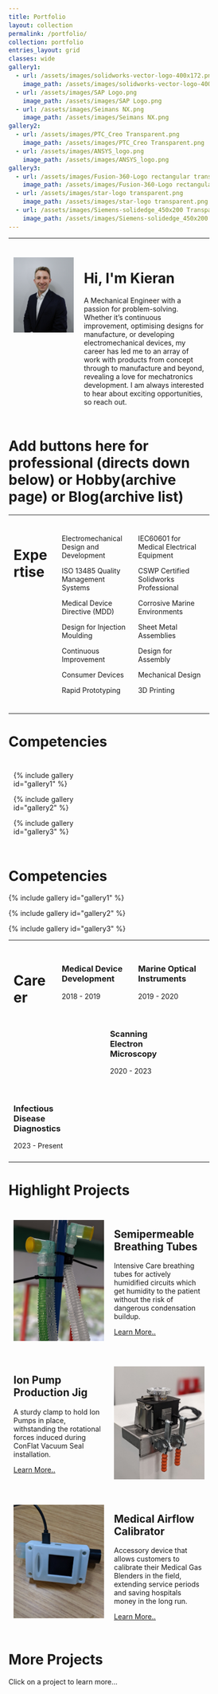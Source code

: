 ```yaml
---
title: Portfolio
layout: collection
permalink: /portfolio/
collection: portfolio
entries_layout: grid
classes: wide
gallery1:
  - url: /assets/images/solidworks-vector-logo-400x172.png
    image_path: /assets/images/solidworks-vector-logo-400x172.png
  - url: /assets/images/SAP Logo.png
    image_path: /assets/images/SAP Logo.png
  - url: /assets/images/Seimans NX.png
    image_path: /assets/images/Seimans NX.png
gallery2:
  - url: /assets/images/PTC_Creo Transparent.png
    image_path: /assets/images/PTC_Creo Transparent.png
  - url: /assets/images/ANSYS_logo.png
    image_path: /assets/images/ANSYS_logo.png
gallery3:
  - url: /assets/images/Fusion-360-Logo rectangular transparent.png
    image_path: /assets/images/Fusion-360-Logo rectangular transparent.png
  - url: /assets/images/star-logo transparent.png
    image_path: /assets/images/star-logo transparent.png
  - url: /assets/images/Siemens-solidedge_450x200 Transparent.png
    image_path: /assets/images/Siemens-solidedge_450x200 Transparent.png
---
```

---


<html>
<head>
<meta name="viewport" content="width=device-width, initial-scale=1">
<style>
* {
  box-sizing: border-box;
}
/* Create your layouts. Here, I start by defining an uneven 2column style (-intro)
/* followed by defining an even 2column style (-dual-even) which is used across multiple secions*/
/* ....*/
/* Create two unequal columns that floats next to each other */
  .column-intro {
    float: left;
    padding: 10px;
    height: max-content; /* Should be removed. Only for demonstration */
  }
  .left-intro {
    width: 35%;
  }
  .right-intro {
    width: 65%;
  }
  /* Clear floats after the columns */
  .row:after {
    content: "";
    display: table;
    clear: both;
  }
  /* Responsive layout - makes the three columns stack on top of each other instead of next to each other */
  @media screen and (max-width: 600px) {
    .column-Competencies {
      width: 100%;
      height: max-content;
    }
  }
  /* now create a two column layout for the copmpetancies*/
    .column-Competencies {
    float: left;
    padding: 10px;
    height: max-content; /* Should be removed. Only for demonstration */
  }
  .left-Competencies {
    width: 24%;
  }
  .right-Competencies {
    width: 76%;
  }
  /* Clear floats after the columns */
  .row:after {
    content: "";
    display: table;
    clear: both;
  }
  /* Responsive layout - makes the three columns stack on top of each other instead of next to each other */
  @media screen and (max-width: 600px) {
    .column-Competencies {
      width: 100%;
      height: max-content;
    }
  }
/* Now Create a three column layout */
  .column-triple {
    float: left;
    padding: 10px;
  }
  .left-triple {
    width: 24%;
  }
  .right-triple, .middle-triple {
    width: 38%;
  }
  /* Clear floats after the columns */
  .row:after {
    content: "";
    display: table;
    clear: both;
  }
  /* Responsive layout - makes the columns stack on top of each other instead of next to each other */
  @media screen and (max-width: 600px) {
    .column-triple {
      width: 100%;
      height: max-content;
    }
  }
/* Create highlight projects layout */
  .column-highlight {
    float: left;
    padding: 10px;
    height: max-content; /* Should be removed. Only for demonstration */
  }
  .left-highlight {
    width: 50%;
  }
  .right-highlight {
    width: 50%;
  }
  /* Clear floats after the columns */
  .row:after {
    content: "";
    display: table;
    clear: both;
  }
  /* Chose to remove the responsive layout because otherwise it stacks weirdly due to the pictures alternating sides 
    Responsive layout - makes the three columns stack on top of each other instead of next to each other 
  @media screen and (max-width: 600px) {
    .column-highlight {
      width: 100%;
      height: max-content;
    }
  } */
/* add some HTML button classes */
  /*@import "https://github.com/KieranReck/KieranReck.github.io/blob/f465a8e0b015112d3d9264e8ec32edd6d4859ef8/_sass/minimal-mistakes/_buttons.scss";*/ 

</style>
</head>

<body>
<div class="row">
  <div class="column-intro left-intro">
    <p><img src="/assets/images/Bio(4x5vertical).png" style="max-width:350px;width:100%"></p>
    <p></p>
  </div>
  <div class="column-intro right-intro">
    <h1></h1>
    <h1>Hi, I'm Kieran</h1>
    <p></p>
    <p>A Mechanical Engineer with a passion for problem-solving. Whether it’s continuous improvement, optimising designs for manufacture, or developing electromechanical devices, my career has led me to an array of work with products from concept through to manufacture and beyond, revealing a love for mechatronics development. I am always interested to hear about exciting opportunities, so reach out.</p>
  </div>
</div>
</body>
</html>


# Add buttons here for professional (directs down below) or Hobby(archive page) or Blog(archive list) 

***

<body>
<div class="row">
  <div class="column-triple left-triple">
    <h1>Expertise</h1>
  </div>
  <div class="column-triple middle-triple">
    <p>Electromechanical Design and Development</p>
    <p>ISO 13485 Quality Management Systems</p>
    <p>Medical Device Directive (MDD)</p>
    <p>Design for Injection Moulding</p>
    <p>Continuous Improvement</p>
    <p>Consumer Devices</p>
    <p>Rapid Prototyping</p>
  </div>
  <div class="column-triple right-triple">
    <p>IEC60601 for Medical Electrical Equipment</p>
    <p>CSWP Certified Solidworks Professional</p>
    <p>Corrosive Marine Environments</p>
    <p>Sheet Metal Assemblies</p>
    <p>Design for Assembly</p>
    <p>Mechanical Design</p>
    <p>3D Printing</p>
  </div>
</div>
</body>

***

<body>
<div class="row">
  <div class="column-competencies left-competencies">
    <h1>Competencies</h1>
  </div>
  <div class="column-highlight right-highlight">
    <p>{% include gallery id="gallery1" %}</p>
    <p>{% include gallery id="gallery2" %}</p>
    <p>{% include gallery id="gallery3" %}</p>
  </div>
</div>
</body>


# Competencies
{% include gallery id="gallery1" %}

{% include gallery id="gallery2" %}

{% include gallery id="gallery3" %}

***

<body>
  <div class="column-triple left-triple">
    <h1>Career</h1>
  </div>
  <div class="column-triple middle-triple">
  	<div class="row">
   	  <h3>Medical Device Development</h3>
   	  <p>2018 - 2019</p>
    </div>
  </div>
    <div class="column-triple right-triple">
      <div class="row">	
      <h3>Marine Optical Instruments</h3>
      <p>2019 - 2020</p>
    </div>
  </div>
  <div class="column-triple left-triple">
  </div>
  <div class="column-triple middle-triple">
    <div class="row">
      <h3>Scanning Electron Microscopy</h3>
      <p>2020 - 2023</p>
    </div>
  </div>	
    <div class="column-triple right-triple">
      <div class="row">
      <h3>Infectious Disease Diagnostics</h3>
      <p>2023 - Present</p>
    </div>
  </div>
<hr style="width:100%">
</body>
 

<h1>Highlight Projects</h1>
<body>
<div class="row">
  <div class="column-highlight left-highlight">
    <p><img src="/assets/images/SemipermeableTubes_highlight.jpg" style="max-width:500px;width:100%"></p>
    <p></p>
  </div>
  <div class="column-highlight right-highlight">
    <h2>Semipermeable Breathing Tubes</h2>
    <p></p>
    <p>Intensive Care breathing tubes for actively humidified circuits which get humidity to the patient without the risk of dangerous condensation buildup.</p>
    <a target="_blank" class="btn btn--danger btn--x-large" href="https://kieranreck.github.io/portfolio/Semipermeable%20Respiratory%20Tubes/">Learn More..</a>
  </div>
</div>
</body>


<body>
<div class="row">
  <div class="column-highlight left-highlight">
    <h2>Ion Pump Production Jig</h2>
    <p></p>
    <p>A sturdy clamp to hold Ion Pumps in place, withstanding the rotational forces induced during ConFlat Vacuum Seal installation.</p>
    <a target="_blank" class="btn btn--danger btn--x-large" href="https://kieranreck.github.io/portfolio/Ion%20Pump%20Clamping%20Jig/">Learn More..</a>
  </div>
  <div class="column-highlight right-highlight">
    <p><img src="/assets/images/IonPumpClampingJig_highlight.jpg" style="max-width:500px;width:100%"></p>
  </div>
</div>
</body>

<body>
<div class="row">
  <div class="column-highlight left-highlight">
    <p><img src="/assets/images/MedicalAirflowConcept_highlight.jpg" style="max-width:500px;width:100%"></p>
    <p></p>
  </div>
  <div class="column-highlight right-highlight">
    <h2>Medical Airflow Calibrator</h2>
    <p></p>
    <p>Accessory device that allows customers to calibrate their Medical Gas Blenders in the field, extending service periods and saving hospitals money in the long run.</p>
    <a target="_blank" class="btn btn--danger btn--x-large" href="https://kieranreck.github.io/portfolio/Flow%20Calibration%20Prototype/">Learn More..</a>
  </div>
</div>
</body>

# More Projects 
Click on a project to learn more... 

